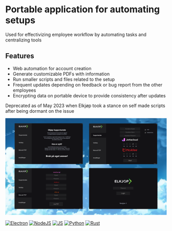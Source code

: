 # Portable application for automating setups

Used for effectivizing employee workflow by automating tasks and centralizing tools

## Features <br />

* Web automation for account creation <br />
* Generate customizable PDFs with information <br />
* Run smaller scripts and files related to the setup <br />
* Frequent updates depending on feedback or bug report from the other employees <br />
* Encrypting data on portable device to provide consistency after updates <br />

Deprecated as of May 2023 when Elkjøp took a stance on self made scripts after being dormant on the issue

![alt text](./src/images/support.png)

[![Electron][Electron.js]][Electron-url]
[![NodeJS][NodeJS]][Nodejs-url]
[![JS][JavaScript]][JavaScript-url]
[![Python][Python]][Python-url]
[![Rust][Rust]][Rust-url]

[NodeJS]: https://img.shields.io/badge/node.js-6DA55F?style=for-the-badge&logo=node.js&logoColor=white
[Electron.js]: https://img.shields.io/badge/Electron-191970?style=for-the-badge&logo=Electron&logoColor=white
[Electron-url]: https://electronjs.org/
[Nodejs-url]: https://nodejs.org/en/
[JavaScript]: https://img.shields.io/badge/javascript-%23323330.svg?style=for-the-badge&logo=javascript&logoColor=%23F7DF1E
[JavaScript-url]: https://www.javascript.com/
[Python]: https://img.shields.io/badge/python-3670A0?style=for-the-badge&logo=python&logoColor=ffdd54
[Python-url]: https://www.python.org/
[Rust]: https://img.shields.io/badge/rust-%23000000.svg?style=for-the-badge&logo=rust&logoColor=white
[Rust-url]: https://www.rust-lang.org/
